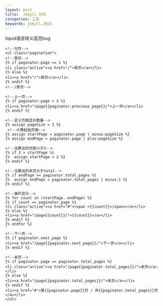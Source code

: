```yaml
---
layout: post
title:  Jekyll 分页
categories: 工具
keywords: jekyll,2015
---
```


liquid语言转义高亮bug

    <!--分页-->
    <ul class="pagination">
    <!--首页-->
    {% if paginator.page == 1 %}
    <li class="active"><a href="/">首页</a></li>
    {% else %}
    <li><a href="/">首页</a></li>
    {% endif %}
    <!--/首页-->

    <!--上一页-->
    {% if paginator.page > 2 %}
    <li><a href="/page{{paginator.previous_page}}/">上一页</a></li>
    {% endif %}

    <!--定义页面显示数量-->
    {% assign pageSize = 3 %}
     <!--计算起始页面-->
    {% assign startPage = paginator.page | minus:pageSize %}
    {% assign endPage = paginator.page | plus:pageSize %}

    <!--当算出的页面小于2-->
    {% if 2 > startPage %}
    {%	assign startPage = 2 %}
    {% endif %}

    <!--当算出的末页大于total-->
    {% if endPage >= paginator.total_pages %}
    {%	assign endPage = paginator.total_pages | minus:1 %}
    {% endif %}

    <!--循环显示-->
    {% for count in (startPage..endPage) %}
    {% if count == paginator.page %}
    <li class="active"><a href="#"><span >{{count}}</span></a></li>
    {% else %}
    <li><a href="/page{{count}}/">{{count}}</a></li>
    {% endif %}
    {% endfor %}
    `
    <!--下一页-->
    {% if paginator.next_page %}
    <li><a href="/page{{paginator.next_page}}/">下一页</a></li>
    {% endif %}

    <!--末页-->
    {% if paginator.page == paginator.total_pages %}
    <li class="active"><a href="/page{{paginator.total_pages}}/">末页</a></li>
    {% else %}
    <li><a href="/page{{paginator.total_pages}}/">末页</a></li>
    {% endif %}
    <li><a href="#">第{{paginator.page}}页 / 共{{paginator.total_pages}}页</a></li>
    </ul>
